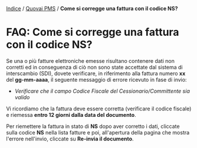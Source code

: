 [Indice](index.html) / [Quovai PMS](quovai-pms-it.md) /  **Come si corregge una fattura con il codice NS?**

# FAQ: Come si corregge una fattura con il codice NS?

Se una o più fatture elettroniche emesse risultano contenere dati non corretti ed in conseguenza di ciò non sono state accettate dal sistema di interscambio (SDI), dovete verificare, in riferimento alla fattura numero **xx** del **gg-mm-aaaa**, il seguente messaggio di errore ricevuto in fase di invio:

- *Verificare che il campo Codice Fiscale del Cessionario/Committente sia valido*


Vi ricordiamo che la fattura deve essere corretta (verificare il codice fiscale) e riemessa **entro 12 giorni dalla data del documento**.

Per riemettere la fattura in stato di **NS** dopo aver corretto i dati, cliccate sulla codice **NS** nella lista fatture e poi, all'apertura della pagina che mostra l'errore nell'invio, cliccate su **Re-invia il documento**.